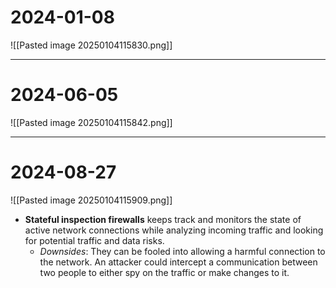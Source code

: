 # 2024-01-08
![[Pasted image 20250104115830.png]]

---
# 2024-06-05
![[Pasted image 20250104115842.png]]

---
# 2024-08-27
![[Pasted image 20250104115909.png]]

- **Stateful inspection firewalls** keeps track and monitors the state of active network connections while analyzing incoming traffic and looking for potential traffic and data risks. 
	- *Downsides*:
		They can be fooled into allowing a harmful connection to the network.
		An attacker could intercept a communication between two people to either spy on the traffic or make changes to it.